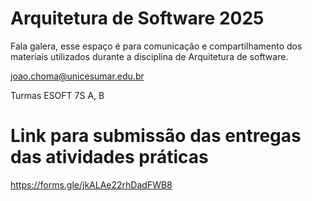# Arquitetura de Software 2025

Fala galera, esse espaço é para comunicação e compartilhamento dos materiais utilizados durante a disciplina de Arquitetura de software.

joao.choma@unicesumar.edu.br

Turmas ESOFT 7S A, B

# Link para submissão das entregas das atividades práticas

https://forms.gle/jkALAe22rhDadFWB8